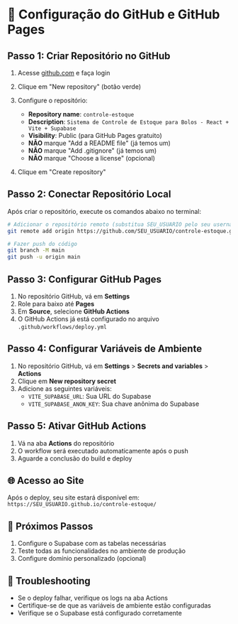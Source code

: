 # 🚀 Configuração do GitHub e GitHub Pages

## Passo 1: Criar Repositório no GitHub

1. Acesse [github.com](https://github.com) e faça login
2. Clique em "New repository" (botão verde)
3. Configure o repositório:
   - **Repository name**: `controle-estoque`
   - **Description**: `Sistema de Controle de Estoque para Bolos - React + Vite + Supabase`
   - **Visibility**: Public (para GitHub Pages gratuito)
   - **NÃO** marque "Add a README file" (já temos um)
   - **NÃO** marque "Add .gitignore" (já temos um)
   - **NÃO** marque "Choose a license" (opcional)

4. Clique em "Create repository"

## Passo 2: Conectar Repositório Local

Após criar o repositório, execute os comandos abaixo no terminal:

```bash
# Adicionar o repositório remoto (substitua SEU_USUARIO pelo seu username do GitHub)
git remote add origin https://github.com/SEU_USUARIO/controle-estoque.git

# Fazer push do código
git branch -M main
git push -u origin main
```

## Passo 3: Configurar GitHub Pages

1. No repositório GitHub, vá em **Settings**
2. Role para baixo até **Pages**
3. Em **Source**, selecione **GitHub Actions**
4. O GitHub Actions já está configurado no arquivo `.github/workflows/deploy.yml`

## Passo 4: Configurar Variáveis de Ambiente

1. No repositório GitHub, vá em **Settings** > **Secrets and variables** > **Actions**
2. Clique em **New repository secret**
3. Adicione as seguintes variáveis:
   - `VITE_SUPABASE_URL`: Sua URL do Supabase
   - `VITE_SUPABASE_ANON_KEY`: Sua chave anônima do Supabase

## Passo 5: Ativar GitHub Actions

1. Vá na aba **Actions** do repositório
2. O workflow será executado automaticamente após o push
3. Aguarde a conclusão do build e deploy

## 🌐 Acesso ao Site

Após o deploy, seu site estará disponível em:
`https://SEU_USUARIO.github.io/controle-estoque/`

## 📝 Próximos Passos

1. Configure o Supabase com as tabelas necessárias
2. Teste todas as funcionalidades no ambiente de produção
3. Configure domínio personalizado (opcional)

## 🔧 Troubleshooting

- Se o deploy falhar, verifique os logs na aba Actions
- Certifique-se de que as variáveis de ambiente estão configuradas
- Verifique se o Supabase está configurado corretamente
